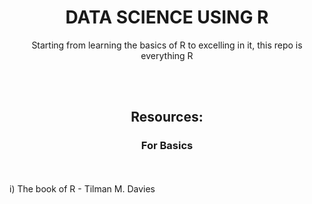 <!DOCTYPE html>
<html>
<body>

<h1 align = 'center'>DATA SCIENCE USING R</h1>
<p align = 'center'>Starting from learning the basics of R to excelling in it, this repo is everything R</p>

<br></br>

<h2 align = 'center'>Resources: </h2>
<p align = 'center'>
  <h3 align = 'center'> For Basics </h3> <br></br>
    i) The book of R - Tilman M. Davies

</p>
</body>
</html>
